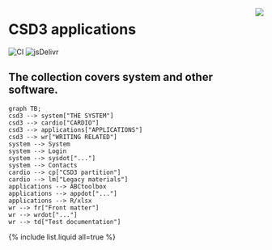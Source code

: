 <a href="https://www.top500.org/"><img src="https://www.top500.org/static//images/Top500_logo.png" align="right"></a>

# CSD3 applications

![CI](https://github.com/rundocs/jekyll-rtd-theme/workflows/CI/badge.svg?branch=develop)
![jsDelivr](https://data.jsdelivr.com/v1/package/gh/rundocs/jekyll-rtd-theme/badge)

## The collection covers system and other software.

```mermaid
graph TB;
csd3 --> system["THE SYSTEM"]
csd3 --> cardio["CARDIO"]
csd3 --> applications["APPLICATIONS"]
csd3 --> wr["WRITING RELATED"]
system --> System
system --> Login
system --> sysdot["..."]
system --> Contacts
cardio --> cp["CSD3 partition"]
cardio --> lm["Legacy materials"]
applications --> ABCtoolbox
applications --> appdot["..."]
applications --> R/xlsx
wr --> fr["Front matter"]
wr --> wrdot["..."]
wr --> td["Test documentation"]
```

{% include list.liquid all=true %}
